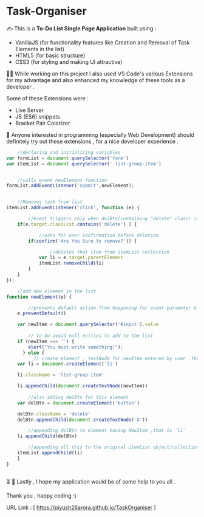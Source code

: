 # Task-Organiser
:writing_hand: This is a **To-Do List Single Page Application** built using :
* VanillaJS (for functionality features like Creation and Removal of Task Elements in the list)
* HTML5 (for basic structure)
* CSS3 (for styling and making UI attractive)

:technologist: While working on this project I also used VS Code's various Extensions for my advantage and also enhanced my knowledge of these tools as a developer .

Some of these Extensions were :
* Live Server
* JS (ES6) snippets
* Bracket Pair Colorizer

:seedling: Anyone interested in programming (especially Web Development) should definitely try out these extensions , for a nice developer experience .

```javascript
    //declaring and initializing variables
var formList = document.querySelector('form')
var itemList = document.querySelector('.list-group-item')


    //calls event newElement function
formList.addEventListener('submit',newElement);


    //Removes task from list
itemList.addEventListener('click', function (e) {

        //event triggers only when delBtn(containing "delete" class) is pressed
    if(e.target.classList.contains('delete') ) {

            //asks for user confirmation before deletion
        if(confirm('Are You Sure to remove?')) {

                //deletes that item from itemList collection 
            var li = e.target.parentElement
            itemList.removeChild(li)
        }
    }
});

    //add new element in the list
function newElement(e) {

        //prevents default action from happening for event parameter e
    e.preventDefault()

    var newItem = document.querySelector('#input').value
        
        // to do avoid null entries to add to the list
    if (newItem === '') {
        alert("You must write something!");
      } else {  
          // create element , textNode for newItem entered by user ,that is 'li'
    var li = document.createElement('li')

    li.className = 'list-group-item'

    li.appendChild(document.createTextNode(newItem))
         
        //also adding delBtn for this element
    var delBtn = document.createElement('button')

    delBtn.className = 'delete'
    delBtn.appendChild(document.createTextNode('X'))

        //appending delBtn to element having NewItem ,that is 'li'
    li.appendChild(delBtn)

        //appending all this to the original itemList object/collection
    itemList.appendChild(li)
    }
}



```

:hourglass_flowing_sand: :milky_way: Lastly , I hope my application would be of some help to you all . 

Thank you , happy coding :)



URL Link : [ https://piyush26arora.github.io/TaskOrganiser ] 
